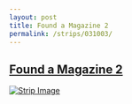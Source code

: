 ```yaml
---
layout: post
title: Found a Magazine 2
permalink: /strips/031003/
---
```


## [Found a Magazine 2](/strips/031003/)

<a href='../images/ph031003.gif'><img src='../images/ph031003.gif' alt='Strip Image' /></a>


<!-- include copyright-strip.html -->